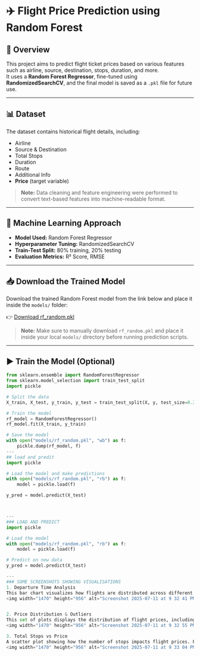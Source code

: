 # ✈️ Flight Price Prediction using Random Forest

## 📌 Overview

This project aims to predict flight ticket prices based on various features such as airline, source, destination, stops, duration, and more.  
It uses a **Random Forest Regressor**, fine-tuned using **RandomizedSearchCV**, and the final model is saved as a `.pkl` file for future use.

---

## 📊 Dataset

The dataset contains historical flight details, including:
- Airline  
- Source & Destination  
- Total Stops  
- Duration  
- Route  
- Additional Info  
- **Price** (target variable)

> **Note:** Data cleaning and feature engineering were performed to convert text-based features into machine-readable format.

---

## 🧠 Machine Learning Approach

- **Model Used:** Random Forest Regressor  
- **Hyperparameter Tuning:** RandomizedSearchCV  
- **Train-Test Split:** 80% training, 20% testing  
- **Evaluation Metrics:** R² Score, RMSE

---

## 📥 Download the Trained Model

Download the trained Random Forest model from the link below and place it inside the `models/` folder:

👉 [Download rf_random.pkl](https://drive.google.com/file/d/1O7Xz5N0IKYTEWdzc9aS6-IlHq-GpZ1ei/view?usp=share_link)

> **Note:** Make sure to manually download `rf_random.pkl` and place it inside your local `models/` directory before running prediction scripts.

---

## ▶️ Train the Model (Optional)
```python
from sklearn.ensemble import RandomForestRegressor
from sklearn.model_selection import train_test_split
import pickle

# Split the data
X_train, X_test, y_train, y_test = train_test_split(X, y, test_size=0.2)

# Train the model
rf_model = RandomForestRegressor()
rf_model.fit(X_train, y_train)

# Save the model
with open("models/rf_random.pkl", "wb") as f:
    pickle.dump(rf_model, f)
---
## load and predit
import pickle

# Load the model and make predictions
with open("models/rf_random.pkl", "rb") as f:
    model = pickle.load(f)

y_pred = model.predict(X_test)



---
### LOAD AND PREDICT
import pickle

# Load the model
with open("models/rf_random.pkl", "rb") as f:
    model = pickle.load(f)

# Predict on new data
y_pred = model.predict(X_test)

---
### SOME SCREENSHOTS SHOWING VISUALISATIONS
1. Departure Time Analysis
This bar chart visualizes how flights are distributed across different times of the day. Most flights are scheduled for early morning, followed by evening and morning slots.
<img width="1470" height="956" alt="Screenshot 2025-07-11 at 9 32 41 PM" src="https://github.com/user-attachments/assets/22b7dfc3-2f17-4ce7-80ae-84dfb0cad8b4" />


2. Price Distribution & Outliers
This set of plots displays the distribution of flight prices, including outliers. The boxplot and density plot help identify price range trends and anomalies.
<img width="1470" height="956" alt="Screenshot 2025-07-11 at 9 32 55 PM" src="https://github.com/user-attachments/assets/ac0e99fa-c149-4405-86cb-75171404ffd9" />

3. Total Stops vs Price
A scatter plot showing how the number of stops impacts flight prices. Flights with fewer stops (non-stop, 1-stop) generally tend to be more affordable.
<img width="1470" height="956" alt="Screenshot 2025-07-11 at 9 33 04 PM" src="https://github.com/user-attachments/assets/23b2235c-23ff-4754-b923-54c61d6ee7ac" />
